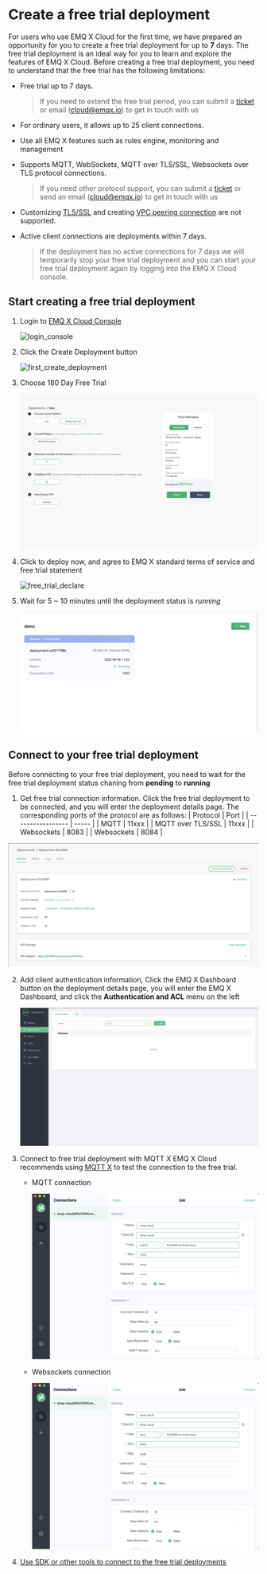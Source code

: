 # Create a free trial deployment

For users who use EMQ X Cloud for the first time, we have prepared an opportunity for you to create a free trial deployment for up to **7** days. The free trial deployment is an ideal way for you to learn and explore the features of EMQ X Cloud. Before creating a free trial deployment, you need to understand that the free trial has the following limitations:

- Free trial up to 7 days.

  > If you need to extend the free trial period, you can submit a [ticket](../contact.md) or email (cloud@emqx.io) to get in touch with us

- For ordinary users, it allows up to 25 client connections.

- Use all EMQ X features such as rules engine, monitoring and management

- Supports MQTT, WebSockets, MQTT over TLS/SSL, Websockets over TLS protocol connections.

  > If you need other protocol support, you can submit a [ticket](../contact.md) or send an email (cloud@emqx.io) to get in touch with us

- Customizing [TLS/SSL](../deployments/tls_ssl.md) and creating [VPC peering connection](../deployments/vpc_peering.md) are not supported.

- Active client connections are deployments within 7 days.
  
  > If the deployment has no active connections for 7 days we will temporarily stop your free trial deployment and you can start your free trial deployment again by logging into the EMQ X Cloud console.



## Start creating a free trial deployment

1. Login to [EMQ X Cloud Console](https://accounts.emqx.io/signin?continue=https://cloud.emqx.io/console/)

   ![login_console](./_assets/login_console.png)

2. Click the Create Deployment button

   ![first_create_deployment](./_assets/first_create_deployment.png)

3. Choose 180 Day Free Trial

   ![create_free_trial](./_assets/calculate_free_trial.png)

4. Click to deploy now, and agree to EMQ X standard terms of service and free trial statement

   ![free_trial_declare](./_assets/free_trial_declare.png)

5. Wait for 5 ~ 10 minutes until the deployment status is _running_

   ![free_trial_running](./_assets/free_trial_running.png)



## Connect to your free trial deployment

Before connecting to your free trial deployment, you need to wait for the free trial deployment status chaning from **pending** to **running**

1. Get free trial connection information. Click the free trial deployment to be connected, and you will enter the deployment details page. The corresponding ports of the protocol are as follows:
    | Protocol          | Port  |
    | ----------------- | ----- |
    | MQTT              | 11xxx |
    | MQTT over TLS/SSL | 11xxx |
    | Websockets        | 8083  |
    | Websockets        | 8084  |
    
![connections](./_assets/connections.png)
    
2. Add client authentication information, Click the EMQ X Dashboard button on the deployment details page, you will enter the EMQ X Dashboard, and click the **Authentication and ACL** menu on the left

    ![add_users](./_assets/add_users.png)

3. Connect to free trial deployment with MQTT X
   EMQ X Cloud recommends using [MQTT X](https://mqttx.app/cn/) to test the connection to the free trial.

   - MQTT connection
   
     ![mqttx_mqtts](./_assets/mqttx_mqtt.png)
   
   - Websockets connection
     
     ![mqttx_ws](./_assets/mqttx_ws.png)
   
4. [Use SDK or other tools to connect to the free trial deployments](../connect_to_deployments/introduction.md)
